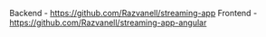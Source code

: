 Backend - https://github.com/Razvanell/streaming-app
Frontend - https://github.com/Razvanell/streaming-app-angular 
